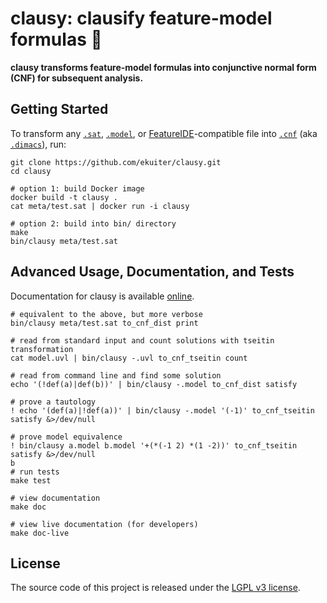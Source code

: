 # clausy: clausify feature-model formulas 🎅

**clausy transforms feature-model formulas into conjunctive normal form (CNF) for subsequent analysis.**

## Getting Started

To transform any [`.sat`](meta/satformat.pdf), [`.model`](https://github.com/ckaestne/kconfigreader), or [FeatureIDE](https://featureide.github.io/)-compatible file into [`.cnf`](meta/satformat.pdf) (aka [`.dimacs`](meta/satformat.pdf)), run:

```
git clone https://github.com/ekuiter/clausy.git
cd clausy

# option 1: build Docker image
docker build -t clausy .
cat meta/test.sat | docker run -i clausy

# option 2: build into bin/ directory
make
bin/clausy meta/test.sat
```

## Advanced Usage, Documentation, and Tests

Documentation for clausy is available [online](https://ekuiter.github.io/clausy/).

```
# equivalent to the above, but more verbose
bin/clausy meta/test.sat to_cnf_dist print

# read from standard input and count solutions with tseitin transformation
cat model.uvl | bin/clausy -.uvl to_cnf_tseitin count

# read from command line and find some solution
echo '(!def(a)|def(b))' | bin/clausy -.model to_cnf_dist satisfy

# prove a tautology
! echo '(def(a)|!def(a))' | bin/clausy -.model '(-1)' to_cnf_tseitin satisfy &>/dev/null

# prove model equivalence
! bin/clausy a.model b.model '+(*(-1 2) *(1 -2))' to_cnf_tseitin satisfy &>/dev/null
b
# run tests
make test

# view documentation
make doc

# view live documentation (for developers)
make doc-live
```

## License

The source code of this project is released under the [LGPL v3 license](LICENSE.txt).
